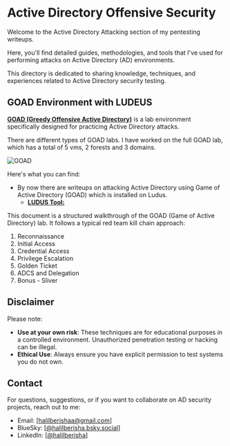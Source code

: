 # Active Directory Offensive Security

Welcome to the Active Directory Attacking section of my pentesting writeups. 

Here, you'll find detailed guides, methodologies, and tools that I've used for performing attacks on Active Directory (AD) environments. 

This directory is dedicated to sharing knowledge, techniques, and experiences related to Active Directory security testing. 
## GOAD Environment with LUDEUS

**[GOAD (Greedy Offensive Active Directory)](https://github.com/Orange-Cyberdefense/GOAD)** is a lab environment specifically designed for practicing Active Directory attacks. 

There are different types of GOAD labs. I have worked on the full GOAD lab, which has a total of 5 vms, 2 forests and 3 domains.

![GOAD](https://github.com/user-attachments/assets/f5dc28cd-ffbb-4123-95c5-16e2419df21e)

Here's what you can find:

- By now there are writeups on attacking Active Directory using Game of Active Directory (GOAD) which is installed on Ludus.
  - [**LUDUS Tool:**](https://docs.ludus.cloud/docs/intro/)

This document is a structured walkthrough of the GOAD (Game of Active Directory) lab. It follows a typical red team kill chain approach:
1. Reconnaissance
2. Initial Access
3. Credential Access
4. Privilege Escalation
5. Golden Ticket
6. ADCS and Delegation
7. Bonus - Sliver

## Disclaimer

Please note:

- **Use at your own risk**: These techniques are for educational purposes in a controlled environment. Unauthorized penetration testing or hacking can be illegal.
- **Ethical Use**: Always ensure you have explicit permission to test systems you do not own.

## Contact

For questions, suggestions, or if you want to collaborate on AD security projects, reach out to me:

- Email: [halilberishaa@gmail.com]
- BlueSky: [[@halilberisha.bsky.social](https://bsky.app/profile/halilberisha.bsky.social)]
- LinkedIn: [[@halilberisha](https://www.linkedin.com/in/halilberisha)]
